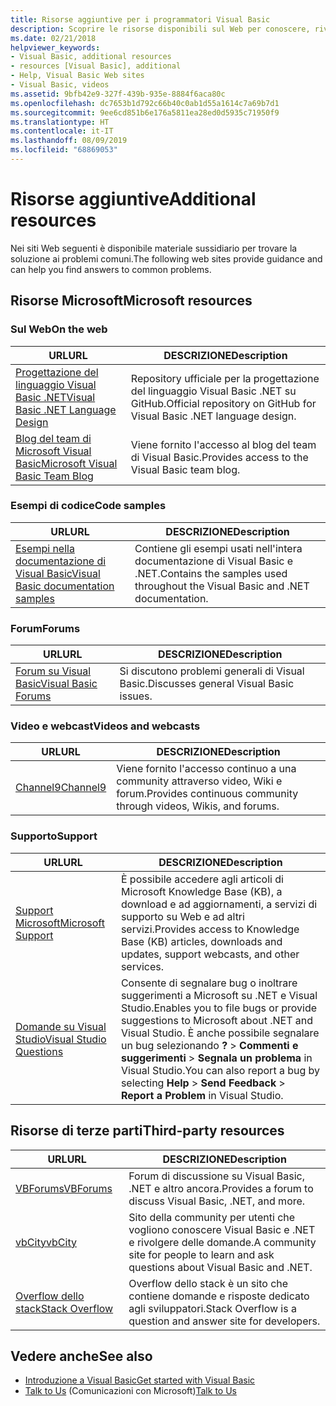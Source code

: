 ```yaml
---
title: Risorse aggiuntive per i programmatori Visual Basic
description: Scoprire le risorse disponibili sul Web per conoscere, rivolgere domande e ottenere informazioni dettagliate su Visual Basic.
ms.date: 02/21/2018
helpviewer_keywords:
- Visual Basic, additional resources
- resources [Visual Basic], additional
- Help, Visual Basic Web sites
- Visual Basic, videos
ms.assetid: 9bfb42e9-327f-439b-935e-8884f6aca80c
ms.openlocfilehash: dc7653b1d792c66b40c0ab1d55a1614c7a69b7d1
ms.sourcegitcommit: 9ee6cd851b6e176a5811ea28ed0d5935c71950f9
ms.translationtype: HT
ms.contentlocale: it-IT
ms.lasthandoff: 08/09/2019
ms.locfileid: "68869053"
---
```

# <a name="additional-resources"></a><span data-ttu-id="616b9-103">Risorse aggiuntive</span><span class="sxs-lookup"><span data-stu-id="616b9-103">Additional resources</span></span>

<span data-ttu-id="616b9-104">Nei siti Web seguenti è disponibile materiale sussidiario per trovare la soluzione ai problemi comuni.</span><span class="sxs-lookup"><span data-stu-id="616b9-104">The following web sites provide guidance and can help you find answers to common problems.</span></span>

## <a name="microsoft-resources"></a><span data-ttu-id="616b9-105">Risorse Microsoft</span><span class="sxs-lookup"><span data-stu-id="616b9-105">Microsoft resources</span></span>

### <a name="on-the-web"></a><span data-ttu-id="616b9-106">Sul Web</span><span class="sxs-lookup"><span data-stu-id="616b9-106">On the web</span></span>

|<span data-ttu-id="616b9-107">URL</span><span class="sxs-lookup"><span data-stu-id="616b9-107">URL</span></span>|<span data-ttu-id="616b9-108">DESCRIZIONE</span><span class="sxs-lookup"><span data-stu-id="616b9-108">Description</span></span>|
|----------|----------------|
|[<span data-ttu-id="616b9-109">Progettazione del linguaggio Visual Basic .NET</span><span class="sxs-lookup"><span data-stu-id="616b9-109">Visual Basic .NET Language Design</span></span>](https://github.com/dotnet/vblang)|<span data-ttu-id="616b9-110">Repository ufficiale per la progettazione del linguaggio Visual Basic .NET su GitHub.</span><span class="sxs-lookup"><span data-stu-id="616b9-110">Official repository on GitHub for Visual Basic .NET language design.</span></span>|
|[<span data-ttu-id="616b9-111">Blog del team di Microsoft Visual Basic</span><span class="sxs-lookup"><span data-stu-id="616b9-111">Microsoft Visual Basic Team Blog</span></span>](https://devblogs.microsoft.com/vbteam/)|<span data-ttu-id="616b9-112">Viene fornito l'accesso al blog del team di Visual Basic.</span><span class="sxs-lookup"><span data-stu-id="616b9-112">Provides access to the Visual Basic team blog.</span></span>|

### <a name="code-samples"></a><span data-ttu-id="616b9-113">Esempi di codice</span><span class="sxs-lookup"><span data-stu-id="616b9-113">Code samples</span></span>

|<span data-ttu-id="616b9-114">URL</span><span class="sxs-lookup"><span data-stu-id="616b9-114">URL</span></span>|<span data-ttu-id="616b9-115">DESCRIZIONE</span><span class="sxs-lookup"><span data-stu-id="616b9-115">Description</span></span>|
|----------|----------------|
|[<span data-ttu-id="616b9-116">Esempi nella documentazione di Visual Basic</span><span class="sxs-lookup"><span data-stu-id="616b9-116">Visual Basic documentation samples</span></span>](https://github.com/dotnet/samples/tree/master/snippets/visualbasic)|<span data-ttu-id="616b9-117">Contiene gli esempi usati nell'intera documentazione di Visual Basic e .NET.</span><span class="sxs-lookup"><span data-stu-id="616b9-117">Contains the samples used throughout the Visual Basic and .NET documentation.</span></span>|

### <a name="forums"></a><span data-ttu-id="616b9-118">Forum</span><span class="sxs-lookup"><span data-stu-id="616b9-118">Forums</span></span>

|<span data-ttu-id="616b9-119">URL</span><span class="sxs-lookup"><span data-stu-id="616b9-119">URL</span></span>|<span data-ttu-id="616b9-120">DESCRIZIONE</span><span class="sxs-lookup"><span data-stu-id="616b9-120">Description</span></span>|
|----------|----------------|
|[<span data-ttu-id="616b9-121">Forum su Visual Basic</span><span class="sxs-lookup"><span data-stu-id="616b9-121">Visual Basic Forums</span></span>](https://social.msdn.microsoft.com/Forums/vstudio/home?forum=vbgeneral)|<span data-ttu-id="616b9-122">Si discutono problemi generali di Visual Basic.</span><span class="sxs-lookup"><span data-stu-id="616b9-122">Discusses general Visual Basic issues.</span></span>|

### <a name="videos-and-webcasts"></a><span data-ttu-id="616b9-123">Video e webcast</span><span class="sxs-lookup"><span data-stu-id="616b9-123">Videos and webcasts</span></span>

|<span data-ttu-id="616b9-124">URL</span><span class="sxs-lookup"><span data-stu-id="616b9-124">URL</span></span>|<span data-ttu-id="616b9-125">DESCRIZIONE</span><span class="sxs-lookup"><span data-stu-id="616b9-125">Description</span></span>|
|----------|----------------|
|[<span data-ttu-id="616b9-126">Channel9</span><span class="sxs-lookup"><span data-stu-id="616b9-126">Channel9</span></span>](https://channel9.msdn.com/)|<span data-ttu-id="616b9-127">Viene fornito l'accesso continuo a una community attraverso video, Wiki e forum.</span><span class="sxs-lookup"><span data-stu-id="616b9-127">Provides continuous community through videos, Wikis, and forums.</span></span>|

### <a name="support"></a><span data-ttu-id="616b9-128">Supporto</span><span class="sxs-lookup"><span data-stu-id="616b9-128">Support</span></span>

|<span data-ttu-id="616b9-129">URL</span><span class="sxs-lookup"><span data-stu-id="616b9-129">URL</span></span>|<span data-ttu-id="616b9-130">DESCRIZIONE</span><span class="sxs-lookup"><span data-stu-id="616b9-130">Description</span></span>|
|----------|----------------|
|[<span data-ttu-id="616b9-131">Support Microsoft</span><span class="sxs-lookup"><span data-stu-id="616b9-131">Microsoft Support</span></span>](https://support.microsoft.com)|<span data-ttu-id="616b9-132">È possibile accedere agli articoli di Microsoft Knowledge Base (KB), a download e ad aggiornamenti, a servizi di supporto su Web e ad altri servizi.</span><span class="sxs-lookup"><span data-stu-id="616b9-132">Provides access to Knowledge Base (KB) articles, downloads and updates, support webcasts, and other services.</span></span>|
|[<span data-ttu-id="616b9-133">Domande su Visual Studio</span><span class="sxs-lookup"><span data-stu-id="616b9-133">Visual Studio Questions</span></span>](https://developercommunity.visualstudio.com)|<span data-ttu-id="616b9-134">Consente di segnalare bug o inoltrare suggerimenti a Microsoft su .NET e Visual Studio.</span><span class="sxs-lookup"><span data-stu-id="616b9-134">Enables you to file bugs or provide suggestions to Microsoft about .NET and Visual Studio.</span></span> <span data-ttu-id="616b9-135">È anche possibile segnalare un bug selezionando **?**  > **Commenti e suggerimenti** > **Segnala un problema** in Visual Studio.</span><span class="sxs-lookup"><span data-stu-id="616b9-135">You can also report a bug by selecting **Help** > **Send Feedback** > **Report a Problem** in Visual Studio.</span></span>|

## <a name="third-party-resources"></a><span data-ttu-id="616b9-136">Risorse di terze parti</span><span class="sxs-lookup"><span data-stu-id="616b9-136">Third-party resources</span></span>

|<span data-ttu-id="616b9-137">URL</span><span class="sxs-lookup"><span data-stu-id="616b9-137">URL</span></span>|<span data-ttu-id="616b9-138">DESCRIZIONE</span><span class="sxs-lookup"><span data-stu-id="616b9-138">Description</span></span>|
|----------|----------------|
|[<span data-ttu-id="616b9-139">VBForums</span><span class="sxs-lookup"><span data-stu-id="616b9-139">VBForums</span></span>](http://www.vbforums.com/)|<span data-ttu-id="616b9-140">Forum di discussione su Visual Basic, .NET e altro ancora.</span><span class="sxs-lookup"><span data-stu-id="616b9-140">Provides a forum to discuss Visual Basic, .NET, and more.</span></span>|
|[<span data-ttu-id="616b9-141">vbCity</span><span class="sxs-lookup"><span data-stu-id="616b9-141">vbCity</span></span>](http://vbcity.com/)|<span data-ttu-id="616b9-142">Sito della community per utenti che vogliono conoscere Visual Basic e .NET e rivolgere delle domande.</span><span class="sxs-lookup"><span data-stu-id="616b9-142">A community site for people to learn and ask questions about Visual Basic and .NET.</span></span>|
|[<span data-ttu-id="616b9-143">Overflow dello stack</span><span class="sxs-lookup"><span data-stu-id="616b9-143">Stack Overflow</span></span>](https://stackoverflow.com/questions/tagged/vb.net)|<span data-ttu-id="616b9-144">Overflow dello stack è un sito che contiene domande e risposte dedicato agli sviluppatori.</span><span class="sxs-lookup"><span data-stu-id="616b9-144">Stack Overflow is a question and answer site for developers.</span></span>|

## <a name="see-also"></a><span data-ttu-id="616b9-145">Vedere anche</span><span class="sxs-lookup"><span data-stu-id="616b9-145">See also</span></span>

- [<span data-ttu-id="616b9-146">Introduzione a Visual Basic</span><span class="sxs-lookup"><span data-stu-id="616b9-146">Get started with Visual Basic</span></span>](../../visual-basic/getting-started/index.md)
- <span data-ttu-id="616b9-147">[Talk to Us](/visualstudio/ide/talk-to-us) (Comunicazioni con Microsoft)</span><span class="sxs-lookup"><span data-stu-id="616b9-147">[Talk to Us](/visualstudio/ide/talk-to-us)</span></span>
